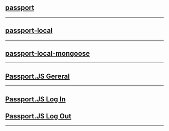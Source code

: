 


## [passport](https://www.npmjs.com/package/passport) <br>
----
## [passport-local](https://www.npmjs.com/package/passport-local) <br>
----
## [passport-local-mongoose](https://www.npmjs.com/package/passport-local-mongoose) <br>
----
## [Passport.JS Gereral](https://www.passportjs.org/concepts/authentication/middleware/) <br>
----
## [Passport.JS Log In](https://www.passportjs.org/concepts/authentication/login/) <br>
## [Passport.JS Log Out](https://www.passportjs.org/concepts/authentication/logout/) <br>
----